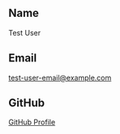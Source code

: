 <!-- contact-cards/template.md -->

## Name
Test User

## Email
test-user-email@example.com

## GitHub
[GitHub Profile](https://github.com/your-username)
